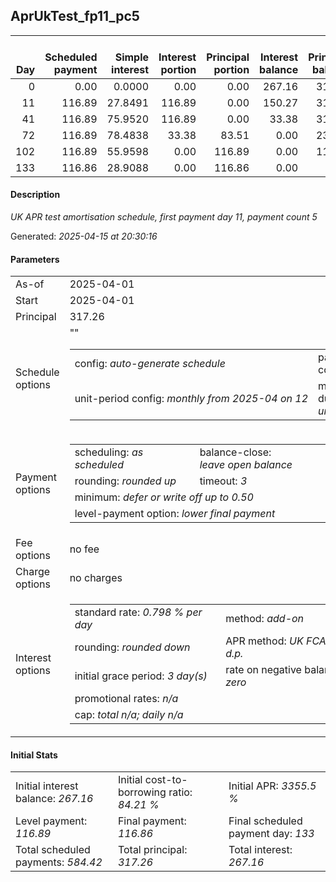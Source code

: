 <h2>AprUkTest_fp11_pc5</h2>
<table>
    <thead style="vertical-align: bottom;">
        <th style="text-align: right;">Day</th>
        <th style="text-align: right;">Scheduled payment</th>
        <th style="text-align: right;">Simple interest</th>
        <th style="text-align: right;">Interest portion</th>
        <th style="text-align: right;">Principal portion</th>
        <th style="text-align: right;">Interest balance</th>
        <th style="text-align: right;">Principal balance</th>
        <th style="text-align: right;">Total simple interest</th>
        <th style="text-align: right;">Total interest</th>
        <th style="text-align: right;">Total principal</th>
    </thead>
    <tr style="text-align: right;">
        <td class="ci00">0</td>
        <td class="ci01" style="white-space: nowrap;">0.00</td>
        <td class="ci02">0.0000</td>
        <td class="ci03">0.00</td>
        <td class="ci04">0.00</td>
        <td class="ci05">267.16</td>
        <td class="ci06">317.26</td>
        <td class="ci07">0.0000</td>
        <td class="ci08">0.00</td>
        <td class="ci09">0.00</td>
    </tr>
    <tr style="text-align: right;">
        <td class="ci00">11</td>
        <td class="ci01" style="white-space: nowrap;">116.89</td>
        <td class="ci02">27.8491</td>
        <td class="ci03">116.89</td>
        <td class="ci04">0.00</td>
        <td class="ci05">150.27</td>
        <td class="ci06">317.26</td>
        <td class="ci07">27.8491</td>
        <td class="ci08">116.89</td>
        <td class="ci09">0.00</td>
    </tr>
    <tr style="text-align: right;">
        <td class="ci00">41</td>
        <td class="ci01" style="white-space: nowrap;">116.89</td>
        <td class="ci02">75.9520</td>
        <td class="ci03">116.89</td>
        <td class="ci04">0.00</td>
        <td class="ci05">33.38</td>
        <td class="ci06">317.26</td>
        <td class="ci07">103.8011</td>
        <td class="ci08">233.78</td>
        <td class="ci09">0.00</td>
    </tr>
    <tr style="text-align: right;">
        <td class="ci00">72</td>
        <td class="ci01" style="white-space: nowrap;">116.89</td>
        <td class="ci02">78.4838</td>
        <td class="ci03">33.38</td>
        <td class="ci04">83.51</td>
        <td class="ci05">0.00</td>
        <td class="ci06">233.75</td>
        <td class="ci07">182.2849</td>
        <td class="ci08">267.16</td>
        <td class="ci09">83.51</td>
    </tr>
    <tr style="text-align: right;">
        <td class="ci00">102</td>
        <td class="ci01" style="white-space: nowrap;">116.89</td>
        <td class="ci02">55.9598</td>
        <td class="ci03">0.00</td>
        <td class="ci04">116.89</td>
        <td class="ci05">0.00</td>
        <td class="ci06">116.86</td>
        <td class="ci07">238.2447</td>
        <td class="ci08">267.16</td>
        <td class="ci09">200.40</td>
    </tr>
    <tr style="text-align: right;">
        <td class="ci00">133</td>
        <td class="ci01" style="white-space: nowrap;">116.86</td>
        <td class="ci02">28.9088</td>
        <td class="ci03">0.00</td>
        <td class="ci04">116.86</td>
        <td class="ci05">0.00</td>
        <td class="ci06">0.00</td>
        <td class="ci07">267.1535</td>
        <td class="ci08">267.16</td>
        <td class="ci09">317.26</td>
    </tr>
</table>
<h4>Description</h4>
<p><i>UK APR test amortisation schedule, first payment day 11, payment count 5</i></p>
<p>Generated: <i>2025-04-15 at 20:30:16</i></p>
<h4>Parameters</h4>
<table>
    <tr>
        <td>As-of</td>
        <td>2025-04-01</td>
    </tr>
    <tr>
        <td>Start</td>
        <td>2025-04-01</td>
    </tr>
    <tr>
        <td>Principal</td>
        <td>317.26</td>
    </tr>
    <tr>
        <td>Schedule options</td>
        <td>
            <table>
                <tr>
                    <td>config: <i>auto-generate schedule</i></td>
                    <td>payment count: <i>5</i></td>
                </tr>
                <tr>
                    <td style="white-space: nowrap;">unit-period config: <i>monthly from 2025-04 on 12</i></td>""
                    <td>max duration: <i>unlimited</i></td>
                </tr>
            </table>
        </td>
    </tr>
    <tr>
        <td>Payment options</td>
        <td>
            <table>
                <tr>
                    <td>scheduling: <i>as scheduled</i></td>
                    <td>balance-close: <i>leave&nbsp;open&nbsp;balance</i></td>
                </tr>
                <tr>
                    <td>rounding: <i>rounded up</i></td>
                    <td>timeout: <i>3</i></td>
                </tr>
                <tr>
                    <td colspan='2'>minimum: <i>defer&nbsp;or&nbsp;write&nbsp;off&nbsp;up&nbsp;to&nbsp;0.50</i></td>
                </tr>
                <tr>
                    <td colspan='2'>level-payment option: <i>lower&nbsp;final&nbsp;payment</i></td>
                </tr>
            </table>
        </td>
    </tr>
    <tr>
        <td>Fee options</td>
        <td>no fee
        </td>
    </tr>
    <tr>
        <td>Charge options</td>
        <td>no charges
        </td>
    </tr>
    <tr>
        <td>Interest options</td>
        <td>
            <table>
                <tr>
                    <td>standard rate: <i>0.798 % per day</i></td>
                    <td>method: <i>add-on</i></td>
                </tr>
                <tr>
                    <td>rounding: <i>rounded down</i></td>
                    <td>APR method: <i>UK FCA to 1 d.p.</i></td>
                </tr>
                <tr>
                    <td>initial grace period: <i>3 day(s)</i></td>
                    <td>rate on negative balance: <i>zero</i></td>
                </tr>
                <tr>
                    <td colspan="2">promotional rates: <i><i>n/a</i></i></td>
                </tr>
                <tr>
                    <td colspan="2">cap: <i>total <i>n/a</i>; daily <i>n/a</i></td>
                </tr>
            </table>
        </td>
    </tr>
</table>
<h4>Initial Stats</h4>
<table>
    <tr>
        <td>Initial interest balance: <i>267.16</i></td>
        <td>Initial cost-to-borrowing ratio: <i>84.21 %</i></td>
        <td>Initial APR: <i>3355.5 %</i></td>
    </tr>
    <tr>
        <td>Level payment: <i>116.89</i></td>
        <td>Final payment: <i>116.86</i></td>
        <td>Final scheduled payment day: <i>133</i></td>
    </tr>
    <tr>
        <td>Total scheduled payments: <i>584.42</i></td>
        <td>Total principal: <i>317.26</i></td>
        <td>Total interest: <i>267.16</i></td>
    </tr>
</table>
